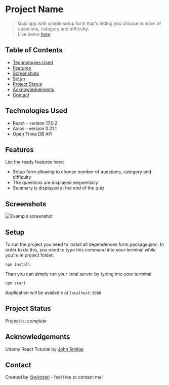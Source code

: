 # Project Name
> Quiz app with simple setup form that's letting you choose number of questions, category and difficulty. <br>
> Live demo [_here_](https://wkoziel-quiz-app.netlify.app/).

## Table of Contents
* [Technologies Used](#technologies-used)
* [Features](#features)
* [Screenshots](#screenshots)
* [Setup](#setup)
* [Project Status](#project-status)
* [Acknowledgements](#acknowledgements)
* [Contact](#contact)

## Technologies Used
- React - version 17.0.2
- Axios - version 0.21.1
- Open Trivia DB API


## Features
List the ready features here:
- Setup form allowing to choose number of questions, category and difficulty
- The questions are displayed sequentially
- Summary is displayed at the end of the quiz


## Screenshots
![Example screenshot](https://user-images.githubusercontent.com/44378819/131255792-b73b6e36-0d94-4248-9e95-ede34ec6fdd7.gif)


## Setup
To run the project you need to install all dependences form package.json. In order to do this, you need to type this command into your terminal while you're in project folder:
```
npm install
```
Than you can simply run your local server by typing into your terminal
```
npm start
```
Application will be available at `localhost:3000`



## Project Status
Project is: _complete_ 

## Acknowledgements
Udemy React Tutorial by [John Smilga](https://www.udemy.com/user/janis-smilga-3/)

## Contact
Created by [@wkoziel](https://github.com/wkoziel/) - feel free to contact me!
